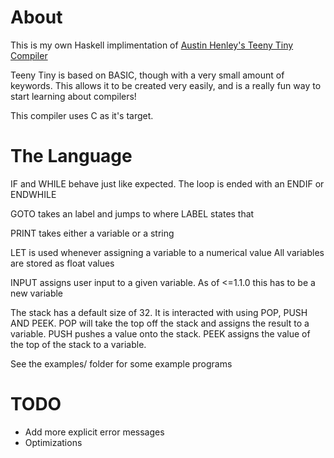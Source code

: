 # About

This is my own Haskell implimentation of [Austin Henley's Teeny Tiny Compiler](https://austinhenley.com/blog/teenytinycompiler1.html)

Teeny Tiny is based on BASIC, though with a very small amount of keywords. This allows it to be created very easily, and is a really fun way to start learning about compilers!

This compiler uses C as it's target.

# The Language

IF and WHILE behave just like expected. The loop is ended with an ENDIF or ENDWHILE

GOTO takes an label and jumps to where LABEL states that

PRINT takes either a variable or a string

LET is used whenever assigning a variable to a numerical value
All variables are stored as float values

INPUT assigns user input to a given variable. As of <=1.1.0 this has to be a new variable

The stack has a default size of 32. It is interacted with using POP, PUSH AND PEEK. POP will take the top off the stack and assigns the result to a variable. PUSH pushes a value onto the stack. PEEK assigns the value of the top of the stack to a variable.

See the examples/ folder for some example programs

# TODO

- Add more explicit error messages
- Optimizations
